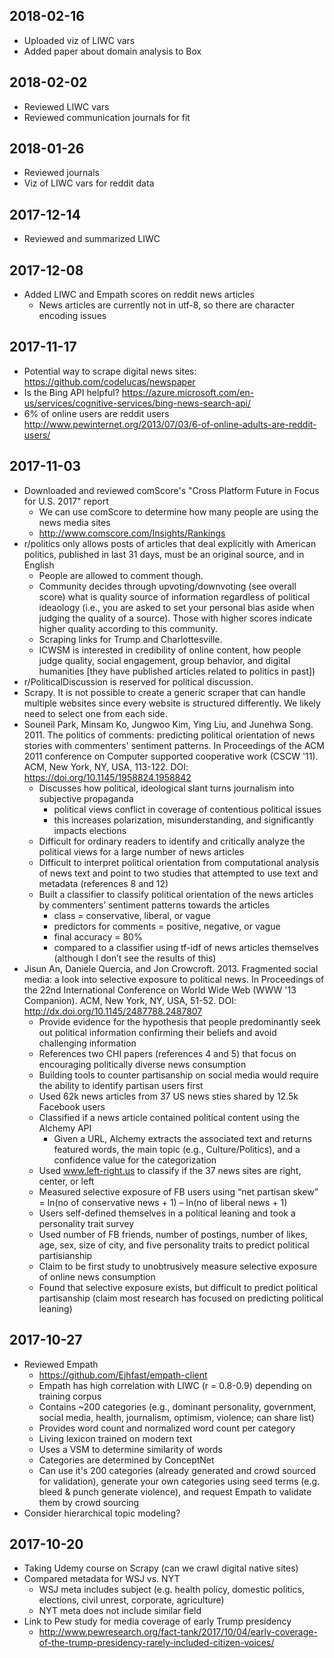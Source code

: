 ## 2018-02-16
* Uploaded viz of LIWC vars
* Added paper about domain analysis to Box


## 2018-02-02
* Reviewed LIWC vars
* Reviewed communication journals for fit

## 2018-01-26
* Reviewed journals
* Viz of LIWC vars for reddit data

## 2017-12-14
* Reviewed and summarized LIWC

## 2017-12-08
* Added LIWC and Empath scores on reddit news articles
  * News articles are currently not in utf-8, so there are character encoding issues


## 2017-11-17
* Potential way to scrape digital news sites: https://github.com/codelucas/newspaper
* Is the Bing API helpful? https://azure.microsoft.com/en-us/services/cognitive-services/bing-news-search-api/
* 6% of online users are reddit users http://www.pewinternet.org/2013/07/03/6-of-online-adults-are-reddit-users/

## 2017-11-03
* Downloaded and reviewed comScore's "Cross Platform Future in Focus for U.S. 2017" report
  * We can use comScore to determine how many people are using the news media sites
  * http://www.comscore.com/Insights/Rankings
* r/politics only allows posts of articles that deal explicitly with American politics, published in last 31 days, must be an original source, and in English
  * People are allowed to comment though.
  * Community decides through upvoting/downvoting (see overall score) what is quality source of information regardless of political ideaology (i.e., you are asked to set your personal bias aside when judging the quality of a source). Those with higher scores indicate higher quality according to this community.
  * Scraping links for Trump and Charlottesville.
  * ICWSM is interested in credibility of online content, how people judge quality, social engagement, group behavior, and digital humanities [they have published articles related to politics in past])
* r/PoliticalDiscussion is reserved for political discussion.
* Scrapy. It is not possible to create a generic scraper that can handle multiple websites since every website is structured differently.  We likely need to select one from each side.
* Souneil Park, Minsam Ko, Jungwoo Kim, Ying Liu, and Junehwa Song. 2011. The politics of comments: predicting political orientation of news stories with commenters' sentiment patterns. In Proceedings of the ACM 2011 conference on Computer supported cooperative work (CSCW '11). ACM, New York, NY, USA, 113-122. DOI: https://doi.org/10.1145/1958824.1958842
  * Discusses how political, ideological slant turns journalism into subjective propaganda
    * political views conflict in coverage of contentious political issues
    * this increases polarization, misunderstanding, and significantly impacts elections
  * Difficult for ordinary readers to identify and critically analyze the political views for a large number of news articles
  * Difficult to interpret political orientation from computational analysis of news text and point to two studies that attempted to use text and metadata (references 8 and 12)
  * Built a classifier to classify political orientation of the news articles by commenters’ sentiment patterns towards the articles
    * class = conservative, liberal, or vague
    * predictors for comments = positive, negative, or vague
    * final accuracy = 80%
    * compared to a classifier using tf-idf of news articles themselves (although I don’t see the results of this)
* Jisun An, Daniele Quercia, and Jon Crowcroft. 2013. Fragmented social media: a look into selective exposure to political news. In Proceedings of the 22nd International Conference on World Wide Web (WWW '13 Companion). ACM, New York, NY, USA, 51-52. DOI: http://dx.doi.org/10.1145/2487788.2487807
  * Provide evidence for the hypothesis that people predominantly seek out political information confirming their beliefs and avoid challenging information
  * References two CHI papers (references 4 and 5) that focus on encouraging politically diverse news consumption
  * Building tools to counter partisanship on social media would require the ability to identify partisan users first
  * Used 62k news articles from 37 US news sties shared by 12.5k Facebook users
  * Classified if a news article contained political content using the Alchemy API
    * Given a URL, Alchemy extracts the associated text and returns featured words, the main topic (e.g., Culture/Politics), and a confidence value for the categorization
  * Used www.left-right.us to classify if the 37 news sites are right, center, or left
  * Measured selective exposure of FB users using “net partisan skew” = ln(no of conservative news + 1) – ln(no of liberal news + 1)
  * Users self-defined themselves in a political leaning and took a personality trait survey
  * Used number of FB friends, number of postings, number of likes, age, sex, size of city, and five personality traits to predict political partisianship
  * Claim to be first study to unobtrusively measure selective exposure of online news consumption
  * Found that selective exposure exists, but difficult to predict political partisanship (claim most research has focused on predicting political leaning)

## 2017-10-27
* Reviewed Empath
  * https://github.com/Ejhfast/empath-client
  * Empath has high correlation with LIWC (r = 0.8-0.9) depending on training corpus
  * Contains ~200 categories (e.g., dominant personality, government, social media, health, journalism, optimism, violence; can share list)
  * Provides word count and normalized word count per category
  * Living lexicon trained on modern text
  * Uses a VSM to determine similarity of words
  * Categories are determined by ConceptNet
  * Can use it's 200 categories (already generated and crowd sourced for validation), generate your own categories using seed terms (e.g. bleed & punch generate violence), and request Empath to validate them by crowd sourcing
* Consider hierarchical topic modeling?

## 2017-10-20
* Taking Udemy course on Scrapy (can we crawl digital native sites)
* Compared metadata for WSJ vs. NYT
  * WSJ meta includes subject (e.g. health policy, domestic politics, elections, civil unrest, corporate, agriculture)
  * NYT meta does not include similar field
* Link to Pew study for media coverage of early Trump presidency
  * http://www.pewresearch.org/fact-tank/2017/10/04/early-coverage-of-the-trump-presidency-rarely-included-citizen-voices/
